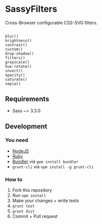 # SassyFilters

Cross-Browser configurable CSS-SVG filters.

##

`blur()`  
`brightness()`  
`contrast()`  
`custom()`  
`drop-shadow()`  
`filters()`  
`grayscale()`  
`hue-rotate()`  
`invert()`  
`opacity()`  
`saturate()`  
`sepia()`  

## Requirements

* Sass ~> 3.3.0

## Development

### You need

  * [NodeJS](http://nodejs.org)
  * [Ruby](https://www.ruby-lang.org)
  * [Bundler](http://bundler.io) via `gem install bundler`
  * `grunt-cli` via `npm install -g grunt-cli`

### How to

  1. Fork this repository
  2. Run `npm install`
  4. Make your changes + write tests
  3. `grunt test`
  3. `grunt dist`
  5. Commit + Pull request

